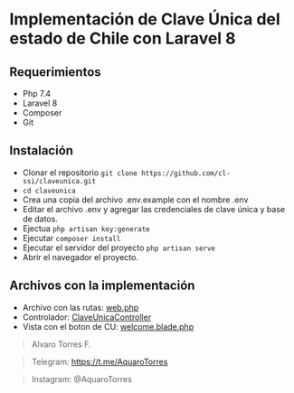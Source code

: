 # Implementación de Clave Única del estado de Chile con Laravel 8

## Requerimientos
- Php 7.4
- Laravel 8
- Composer
- Git

## Instalación

* Clonar el repositorio `git clone https://github.com/cl-ssi/claveunica.git`
* `cd claveunica`
* Crea una copia del archivo .env.example con el nombre .env
* Editar el archivo .env y agregar las credenciales de clave única y base de datos.
* Ejectua `php artisan key:generate`
* Ejecutar `composer install`
* Ejecutar el servidor del proyecto `php artisan serve`
* Abrir el navegador el proyecto.


## Archivos con la implementación
* Archivo con las rutas: <a href="https://github.com/cl-ssi/claveunica/blob/main/routes/web.php">web.php</a>
* Controlador: <a href="https://github.com/cl-ssi/claveunica/blob/main/app/Http/Controllers/ClaveUnicaController.php">ClaveUnicaController</a>
* Vista con el boton de CU: <a href="https://github.com/cl-ssi/claveunica/blob/main/resources/views/welcome.blade.php">welcome.blade.php</a>


> Alvaro Torres F.

> Telegram: https://t.me/AquaroTorres 

> Instagram: @AquaroTorres
